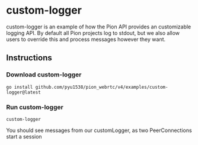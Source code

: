 # custom-logger
custom-logger is an example of how the Pion API provides an customizable
logging API. By default all Pion projects log to stdout, but we also allow
users to override this and process messages however they want.

## Instructions
### Download custom-logger
```
go install github.com/pyu1538/pion_webrtc/v4/examples/custom-logger@latest
```

### Run custom-logger
`custom-logger`


You should see messages from our customLogger, as two PeerConnections start a session
